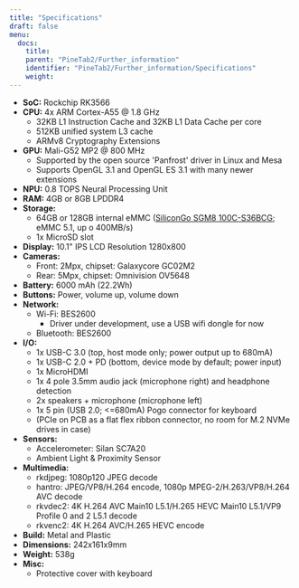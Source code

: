 ```yaml
---
title: "Specifications"
draft: false
menu:
  docs:
    title:
    parent: "PineTab2/Further_information"
    identifier: "PineTab2/Further_information/Specifications"
    weight: 
---
```


* **SoC:** Rockchip RK3566
* **CPU:** 4x ARM Cortex-A55 @ 1.8 GHz
  * 32KB L1 Instruction Cache and 32KB L1 Data Cache per core
  * 512KB unified system L3 cache
  * ARMv8 Cryptography Extensions
* **GPU:** Mali-G52 MP2 @ 800 MHz
  * Supported by the open source 'Panfrost' driver in Linux and Mesa
  * Supports OpenGL 3.1 and OpenGL ES 3.1 with many newer extensions
* **NPU:** 0.8 TOPS Neural Processing Unit
* **RAM:** 4GB or 8GB LPDDR4
* **Storage:**
  * 64GB or 128GB internal eMMC ([SiliconGo SGM8 100C-S36BCG](https://www.szyuda88.com/product-77313-276594.html); eMMC 5.1, up o 400MB/s)
  * 1x MicroSD slot
* **Display:** 10.1" IPS LCD Resolution 1280x800
* **Cameras:**
  * Front: 2Mpx, chipset: Galaxycore GC02M2
  * Rear: 5Mpx, chipset: Omnivision OV5648
* **Battery:** 6000 mAh (22.2Wh)
* **Buttons:** Power, volume up, volume down
* **Network:**
  * Wi-Fi: BES2600
    * Driver under development, use a USB wifi dongle for now
  * Bluetooth: BES2600
* **I/O:**
  * 1x USB-C 3.0 (top, host mode only; power output up to 680mA)
  * 1x USB-C 2.0 + PD (bottom, device mode by default; power input)
  * 1x MicroHDMI
  * 1x 4 pole 3.5mm audio jack (microphone right) and headphone detection
  * 2x speakers + microphone (microphone left)
  * 1x 5 pin (USB 2.0; <=680mA) Pogo connector for keyboard
  * (PCIe on PCB as a flat flex ribbon connector, no room for M.2 NVMe drives in case)
* **Sensors:**
  * Accelerometer: Silan SC7A20
  * Ambient Light & Proximity Sensor
* **Multimedia:**
  * rkdjpeg: 1080p120 JPEG decode
  * hantro: JPEG/VP8/H.264 encode, 1080p MPEG-2/H.263/VP8/H.264 AVC decode
  * rkvdec2: 4K H.264 AVC Main10 L5.1/H.265 HEVC Main10 L5.1/VP9 Profile 0 and 2 L5.1 decode
  * rkvenc2: 4K H.264 AVC/H.265 HEVC encode
* **Build:** Metal and Plastic
* **Dimensions:** 242x161x9mm
* **Weight:** 538g
* **Misc:**
  * Protective cover with keyboard
